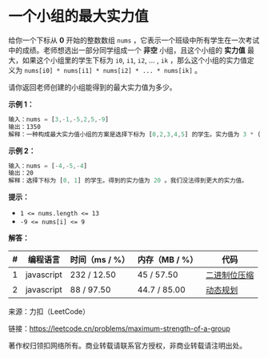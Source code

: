 # 一个小组的最大实力值

给你一个下标从 **0** 开始的整数数组 `nums` ，它表示一个班级中所有学生在一次考试中的成绩。老师想选出一部分同学组成一个 **非空** 小组，且这个小组的 **实力值** 最大，如果这个小组里的学生下标为 `i0`, `i1`, `i2`, ... , `ik` ，那么这个小组的实力值定义为 `nums[i0] * nums[i1] * nums[i2] * ... * nums[ik​]` 。

请你返回老师创建的小组能得到的最大实力值为多少。

**示例 1：**

``` javascript
输入：nums = [3,-1,-5,2,5,-9]
输出：1350
解释：一种构成最大实力值小组的方案是选择下标为 [0,2,3,4,5] 的学生。实力值为 3 * (-5) * 2 * 5 * (-9) = 1350 ，这是可以得到的最大实力值。
```

**示例 2：**

``` javascript
输入：nums = [-4,-5,-4]
输出：20
解释：选择下标为 [0, 1] 的学生。得到的实力值为 20 。我们没法得到更大的实力值。
```

**提示：**

- `1 <= nums.length <= 13`
- `-9 <= nums[i] <= 9`

**解答：**

**#**|**编程语言**|**时间（ms / %）**|**内存（MB / %）**|**代码**
--|--|--|--|--
1|javascript|232 / 12.50|45 / 57.50|[二进制位压缩](./javascript/ac_v1.js)
2|javascript|88 / 97.50|44.7 / 85.00|[动态规划](./javascript/ac_v2.js)

来源：力扣（LeetCode）

链接：https://leetcode.cn/problems/maximum-strength-of-a-group

著作权归领扣网络所有。商业转载请联系官方授权，非商业转载请注明出处。
